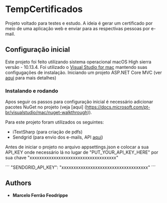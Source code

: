 # TempCertificados

Projeto voltado para testes e estudo. A ideia é gerar um certificado por meio de uma aplicação web e enviar para as respectivas pessoas por e-mail.

## Configuração inicial

Este projeto foi feito utilizando sistema operacional macOS High sierra versão - 10.13.4.
Foi utilizado o [Visual Studio for mac](https://visualstudio.microsoft.com/vs/mac/) mantendo suas configugações de instalação. Iniciando um projeto ASP.NET Core MVC (ver [aqui](https://docs.microsoft.com/pt-br/aspnet/core/tutorials/first-mvc-app-mac/start-mvc?view=aspnetcore-2.1) para mais detalhes)

### Instalando e rodando

Apos seguir os passos para configuração inicial é necessário adicionar pacotes NuGet no projeto (veja [aqui] (https://docs.microsoft.com/pt-br/visualstudio/mac/nuget-walkthrough)).

Para este projeto foram utilizados os seguintes:

* iTextSharp (para criação de pdfs)
* Sendgrid (para envio dos e-mails, API [aqui](https://sendgrid.com/docs/API_Reference/index.html))

Antes de iniciar o projeto no arquivo appsettings.json e colocar a sua API_KEY onde necessário lá no lugar de "PUT_YOUR_API_KEY_HERE" por sua chave "xxxxxxxxxxxxxxxxxxxxxxxxxxxxxxxxxxxx"

´´´
"SENDGRID_API_KEY": "xxxxxxxxxxxxxxxxxxxxxxxxxxxxxxxxxxxx" 
´´´

## Authors

* **Marcelo Ferrão Feodrippe**
